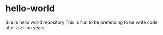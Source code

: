 # hello-world
Binu's hello world repository
This is fun to be pretending to be write code after a zillion years
